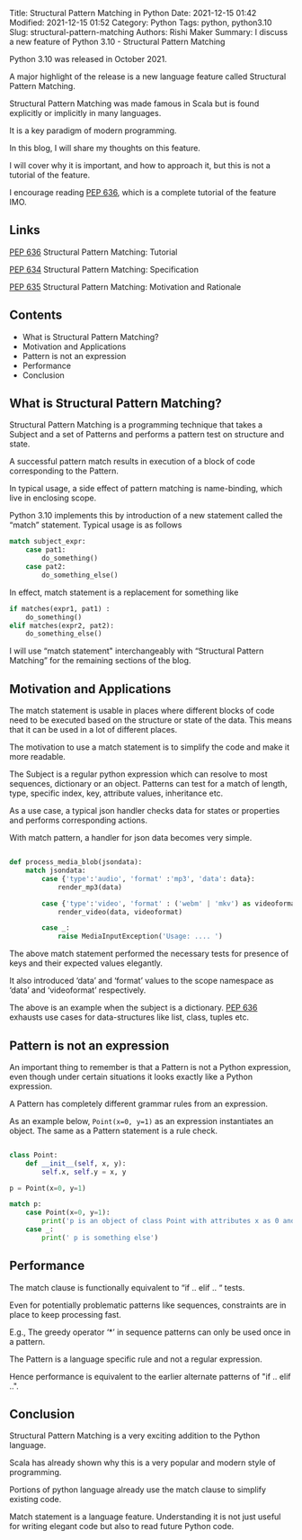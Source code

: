 Title: Structural Pattern Matching in Python
Date: 2021-12-15 01:42
Modified: 2021-12-15 01:52
Category: Python
Tags: python, python3.10
Slug: structural-pattern-matching
Authors: Rishi Maker
Summary: I discuss a new feature of Python 3.10 - Structural Pattern Matching

Python 3.10 was released in October 2021. 

A major highlight of the release is a new language feature called Structural Pattern Matching.  

Structural Pattern Matching was made famous in Scala but is found explicitly or implicitly in many languages.

It is a key paradigm of modern programming. 

In this blog, I will share my thoughts on this feature. 

I will cover why it is important, and how to approach it, but this is not a tutorial of the feature. 

I encourage reading [PEP 636](https://www.python.org/dev/peps/pep-0636/), which is a complete tutorial of the feature IMO.  

## Links

[PEP 636](https://www.python.org/dev/peps/pep-0636/) Structural Pattern Matching: Tutorial


[PEP 634](https://www.python.org/dev/peps/pep-0634/) Structural Pattern Matching: Specification

[PEP 635](https://www.python.org/dev/peps/pep-0635/) Structural Pattern Matching: Motivation and Rationale


## Contents

- What is Structural Pattern Matching?
- Motivation and Applications
- Pattern is not an expression
- Performance 
- Conclusion


## What is Structural Pattern Matching?

Structural Pattern Matching is a programming technique that takes a Subject and a set of Patterns and performs a pattern test on structure and state. 

A successful pattern match results in execution of a block of code corresponding to the Pattern. 

In typical usage, a side effect of pattern matching is name-binding, which live in enclosing scope. 

Python 3.10 implements this by introduction of a new statement called the “match” statement. Typical usage is as follows

```python
match subject_expr: 
    case pat1: 
        do_something()
    case pat2: 
        do_something_else()
```

In effect, match statement is a replacement for something like 

```python
if matches(expr1, pat1) : 
    do_something()
elif matches(expr2, pat2):
    do_something_else()

```

I will use “match statement" interchangeably with “Structural Pattern Matching” for the remaining sections of the blog. 


## Motivation and Applications

The match statement is usable in places where different blocks of code need to be executed based on the structure or state of the data. This means that it can be used in a lot of different places. 

The motivation to use a match statement is to simplify the code and make it more readable. 

The Subject is a regular python expression which can resolve to most sequences, dictionary or an object. Patterns can test for a match of length, type, specific index, key, attribute values, inheritance etc.

As a use case, a typical json handler checks data for states or properties and performs corresponding actions.

With match pattern, a handler for json data becomes very simple. 


```python

def process_media_blob(jsondata):
    match jsondata:
        case {'type':'audio', 'format' :'mp3', 'data': data}:
            render_mp3(data)

        case {'type':'video', 'format' : ('webm' | 'mkv') as videoformat, 'data': data}:
            render_video(data, videoformat)

        case _:
            raise MediaInputException('Usage: .... ')
```

The above match statement performed the necessary tests for presence of keys and their expected values elegantly. 

It also introduced ‘data’ and ‘format’ values to the scope namespace as ‘data’ and ‘videoformat’ respectively.  

The above is an example when the subject is a dictionary. [PEP 636](https://www.python.org/dev/peps/pep-0636/) exhausts use cases for data-structures like list, class, tuples etc. 


## Pattern is not an expression

An important thing to remember is that a Pattern is not a Python expression, even though under certain situations it looks exactly like a Python expression. 

A Pattern has completely different grammar rules from an expression. 

As an example below, `Point(x=0, y=1)` as an expression instantiates an object. The same as a Pattern statement is a rule check.


```python

class Point:
    def __init__(self, x, y):
        self.x, self.y = x, y

p = Point(x=0, y=1)

match p:
    case Point(x=0, y=1):
        print('p is an object of class Point with attributes x as 0 and y as 1')
    case _:
        print(' p is something else')
```

## Performance 

The match clause is functionally equivalent to “if .. elif .. “ tests. 

Even for potentially problematic patterns like sequences, constraints are in place to keep processing fast. 

E.g., The greedy operator ‘*’ in sequence patterns can only be used once in a pattern. 

The Pattern is a language specific rule and not a regular expression. 

Hence performance is equivalent to the earlier alternate patterns of "if .. elif ..". 


## Conclusion

Structural Pattern Matching is a very exciting addition to the Python language. 

Scala has already shown why this is a very popular and modern style of programming. 

Portions of python language already use the match clause to simplify existing code. 

Match statement is a language feature. Understanding it is not just useful for writing elegant code but also to read future Python code. 

